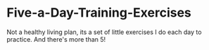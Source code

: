 # Five-a-Day-Training-Exercises
Not a healthy living plan, its a set of little exercises I do each day to practice. And there's more than 5!

